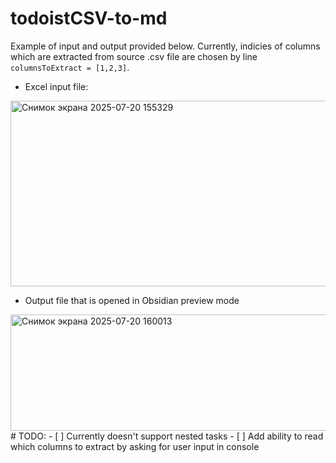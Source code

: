 # todoistCSV-to-md
Example of input and output provided below. Currently, indicies of columns which are extracted from source .csv file are chosen by line `columnsToExtract = [1,2,3]`.
- Excel input file:
<img width="961" height="297" alt="Снимок экрана 2025-07-20 155329" src="https://github.com/user-attachments/assets/bddef57d-2588-4e6c-9a65-ac79a1f2da4e" />

- Output file that is opened in Obsidian preview mode
<img width="960" height="186" alt="Снимок экрана 2025-07-20 160013" src="https://github.com/user-attachments/assets/217812ee-f49e-4468-87ea-299c6ad07710" />
# TODO:
- [ ] Currently doesn't support nested tasks
- [ ] Add ability to read which columns to extract by asking for user input in console
